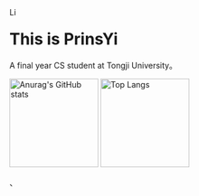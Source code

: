 
<a href="https://www.linkedin.com">
  <img align="left" alt="Linkdein" width="15px" src="https://cdn.jsdelivr.net/npm/simple-icons@v3/icons/linkedin.svg" />
</a>



# This is PrinsYi
A final year CS student at Tongji University。 


<div align="left">
<img alt="Anurag&#39;s GitHub stats" src="https://github-readme-stats.vercel.app/api?username=PrinsYin&amp&hide=contribs,prs;show_icons=true" height="157px" weight="200px"/>
<img alt="Top Langs" src="https://github-readme-stats.vercel.app/api/top-langs/?username=PrinsYin&amp;layout=compact" height="157px"/>
</div>

、
